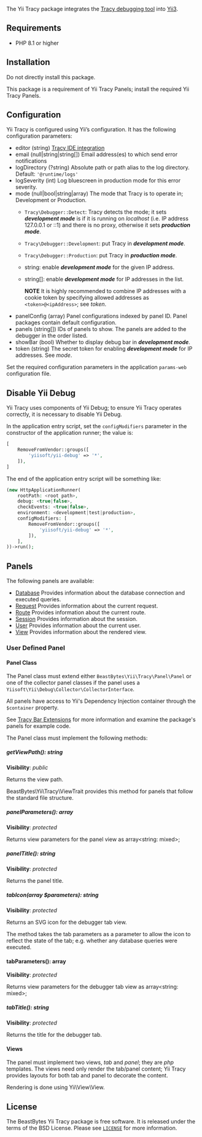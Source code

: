 The Yii Tracy package integrates the [Tracy debugging tool](https://tracy.nette.org/)
into [Yii3](https://www.yiiframework.com/).

## Requirements
- PHP 8.1 or higher

## Installation
Do not directly install this package.

This package is a requirement of Yii Tracy Panels; install the required Yii Tracy Panels.

## Configuration
Yii Tracy is configured using Yii’s configuration. It has the following configuration parameters:
* editor (string) [Tracy IDE integration](https://tracy.nette.org/en/open-files-in-ide)
* email (null|string|string[]) Email address(es) to which send error notifications
* logDirectory (?string) Absolute path or path alias to the log directory. Default: `'@runtime/logs'`
* logSeverity (int) Log bluescreen in production mode for this error severity.
* mode (null|bool|string|array) The mode that Tracy is to operate in; Development or Production.
  * `Tracy\Debugger::Detect`: Tracy detects the mode; it sets _**development mode**_ is if it is running on _localhost_
    (i.e. IP address 127.0.0.1 or ::1) and there is no proxy, otherwise it sets _**production mode**_.
  * `Tracy\Debugger::Development`: put Tracy in _**development mode**_.
  * `Tracy\Debugger::Production`: put Tracy in _**production mode**_.
  * string: enable _**development mode**_ for the given IP address.
  * string[]: enable _**development mode**_ for IP addresses in the list.

    **NOTE** It is highly recommended to combine IP addresses with a cookie token by specifying allowed addresses as
    `<token>@<ipAddress>`; see _token_.
* panelConfig (array) Panel configurations indexed by panel ID. Panel packages contain default configuration.
* panels (string[]) IDs of panels to show. The panels are added to the debugger in the order listed. 
* showBar (bool) Whether to display debug bar in _**development mode**_.
* token (string) The secret token for enabling _**development mode**_ for IP addresses. See _mode_.

Set the required configuration parameters in the application `params-web` configuration file.

## Disable Yii Debug
Yii Tracy uses components of Yii Debug; to ensure Yii Tracy operates correctly, it is necessary to disable Yii Debug.

In the application entry script, set the `configModifiers` parameter in the constructor of the application runner;
the value is:
```php
[
    RemoveFromVendor::groups([
        'yiisoft/yii-debug' => '*',
    ]),
]
```

The end of the application entry script will be something like:
```php
(new HttpApplicationRunner(
    rootPath: <root path>,
    debug: <true|false>,
    checkEvents: <true|false>,
    environment: <development|test|production>,
    configModifiers: [
        RemoveFromVendor::groups([
            'yiisoft/yii-debug' => '*',
        ]),
    ],
))->run();
```

## Panels
The following panels are available:
* [Database](https://github.com/beastbytes/yii-tracy-panel-database) Provides information about the database connection and executed queries.
* [Request](https://github.com/beastbytes/yii-tracy-panel-request) Provides information about the current request.
* [Route](https://github.com/beastbytes/yii-tracy-panel-route) Provides information about the current route.
* [Session](https://github.com/beastbytes/yii-tracy-panel-session) Provides information about the session.
* [User](https://github.com/beastbytes/yii-tracy-panel-user) Provides information about the current user.
* [View](https://github.com/beastbytes/yii-tracy-panel-view) Provides information about the rendered view.

### User Defined Panel
#### Panel Class
The Panel class must extend either `BeastBytes\Yii\Tracy\Panel\Panel`
or one of the collector panel classes if the panel uses a `Yiisoft\Yii\Debug\Collector\CollectorInterface`.

All panels have access to Yii's Dependency Injection container through the `$container` property.

See [Tracy Bar Extensions](https://tracy.nette.org/en/extensions) for more information
and examine the package's panels for example code.

The Panel class must implement the following methods:
##### getViewPath(): string
**Visibility**: _public_

Returns the view path.

BeastBytes\Yii\Tracy\ViewTrait provides this method for panels that follow the standard file structure.

##### panelParameters(): array
**Visibility**: _protected_

Returns view parameters for the panel view as array<string: mixed>;

##### panelTitle(): string
**Visibility**: _protected_

Returns the panel title.

##### tabIcon(array $parameters): string
**Visibility**: _protected_

Returns an SVG icon for the debugger tab view.

The method takes the tab parameters as a parameter to allow the icon to reflect the state of the tab;
e.g. whether any database queries were executed.

#### tabParameters(): array
**Visibility**: _protected_

Returns view parameters for the debugger tab view as array<string: mixed>;

##### tabTitle(): string
**Visibility**: _protected_

Returns the title for the debugger tab.

#### Views
The panel must implement two views, _tab_ and _panel_; they are _php_ templates.
The views need only render the tab/panel content;
Yii Tracy provides layouts for both tab and panel to decorate the content.

Rendering is done using Yii\View\View.

## License
The BeastBytes Yii Tracy package is free software. It is released under the terms of the BSD License.
Please see [`LICENSE`](./LICENSE.md) for more information.
